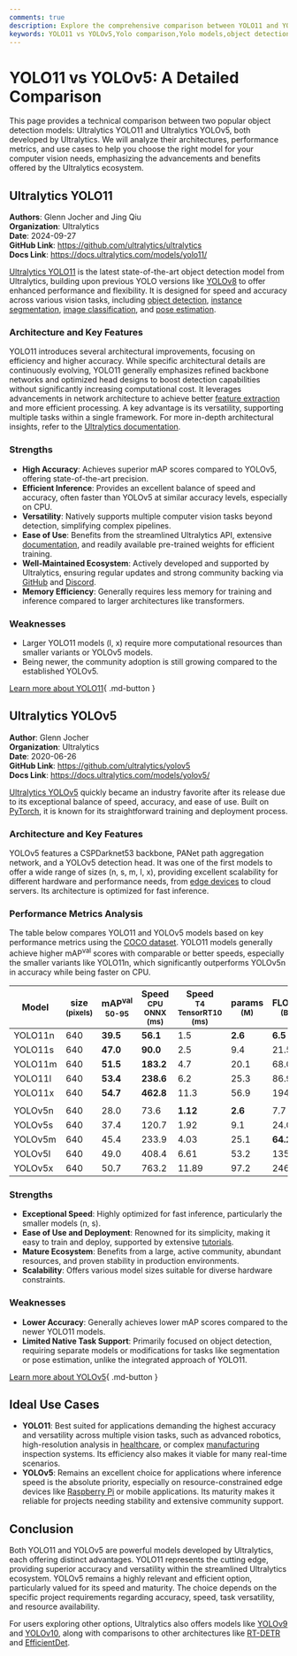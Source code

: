 ```yaml
---
comments: true
description: Explore the comprehensive comparison between YOLO11 and YOLOv5. Learn about their architectures, performance metrics, use cases, and strengths.
keywords: YOLO11 vs YOLOv5,Yolo comparison,Yolo models,object detection,Yolo performance,Yolo benchmarks,Ultralytics,Yolo architecture
---
```


# YOLO11 vs YOLOv5: A Detailed Comparison

This page provides a technical comparison between two popular object detection models: Ultralytics YOLO11 and Ultralytics YOLOv5, both developed by Ultralytics. We will analyze their architectures, performance metrics, and use cases to help you choose the right model for your computer vision needs, emphasizing the advancements and benefits offered by the Ultralytics ecosystem.

<script async src="https://cdn.jsdelivr.net/npm/chart.js"></script>
<script defer src="../../javascript/benchmark.js"></script>

<canvas id="modelComparisonChart" width="1024" height="400" active-models='["YOLO11", "YOLOv5"]'></canvas>

## Ultralytics YOLO11

**Authors**: Glenn Jocher and Jing Qiu  
**Organization**: Ultralytics  
**Date**: 2024-09-27  
**GitHub Link**: <https://github.com/ultralytics/ultralytics>  
**Docs Link**: <https://docs.ultralytics.com/models/yolo11/>

[Ultralytics YOLO11](https://docs.ultralytics.com/models/yolo11/) is the latest state-of-the-art object detection model from Ultralytics, building upon previous YOLO versions like [YOLOv8](https://docs.ultralytics.com/models/yolov8/) to offer enhanced performance and flexibility. It is designed for speed and accuracy across various vision tasks, including [object detection](https://docs.ultralytics.com/tasks/detect/), [instance segmentation](https://docs.ultralytics.com/tasks/segment/), [image classification](https://docs.ultralytics.com/tasks/classify/), and [pose estimation](https://docs.ultralytics.com/tasks/pose/).

### Architecture and Key Features

YOLO11 introduces several architectural improvements, focusing on efficiency and higher accuracy. While specific architectural details are continuously evolving, YOLO11 generally emphasizes refined backbone networks and optimized head designs to boost detection capabilities without significantly increasing computational cost. It leverages advancements in network architecture to achieve better [feature extraction](https://www.ultralytics.com/glossary/feature-extraction) and more efficient processing. A key advantage is its versatility, supporting multiple tasks within a single framework. For more in-depth architectural insights, refer to the [Ultralytics documentation](https://docs.ultralytics.com/).

### Strengths

- **High Accuracy**: Achieves superior mAP scores compared to YOLOv5, offering state-of-the-art precision.
- **Efficient Inference**: Provides an excellent balance of speed and accuracy, often faster than YOLOv5 at similar accuracy levels, especially on CPU.
- **Versatility**: Natively supports multiple computer vision tasks beyond detection, simplifying complex pipelines.
- **Ease of Use**: Benefits from the streamlined Ultralytics API, extensive [documentation](https://docs.ultralytics.com/), and readily available pre-trained weights for efficient training.
- **Well-Maintained Ecosystem**: Actively developed and supported by Ultralytics, ensuring regular updates and strong community backing via [GitHub](https://github.com/ultralytics/ultralytics) and [Discord](https://discord.com/invite/ultralytics).
- **Memory Efficiency**: Generally requires less memory for training and inference compared to larger architectures like transformers.

### Weaknesses

- Larger YOLO11 models (l, x) require more computational resources than smaller variants or YOLOv5 models.
- Being newer, the community adoption is still growing compared to the established YOLOv5.

[Learn more about YOLO11](https://docs.ultralytics.com/models/yolo11){ .md-button }

## Ultralytics YOLOv5

**Author**: Glenn Jocher  
**Organization**: Ultralytics  
**Date**: 2020-06-26  
**GitHub Link**: <https://github.com/ultralytics/yolov5>  
**Docs Link**: <https://docs.ultralytics.com/models/yolov5/>

[Ultralytics YOLOv5](https://docs.ultralytics.com/models/yolov5/) quickly became an industry favorite after its release due to its exceptional balance of speed, accuracy, and ease of use. Built on [PyTorch](https://pytorch.org/), it is known for its straightforward training and deployment process.

### Architecture and Key Features

YOLOv5 features a CSPDarknet53 backbone, PANet path aggregation network, and a YOLOv5 detection head. It was one of the first models to offer a wide range of sizes (n, s, m, l, x), providing excellent scalability for different hardware and performance needs, from [edge devices](https://www.ultralytics.com/glossary/edge-ai) to cloud servers. Its architecture is optimized for fast inference.

### Performance Metrics Analysis

The table below compares YOLO11 and YOLOv5 models based on key performance metrics using the [COCO dataset](https://docs.ultralytics.com/datasets/detect/coco/). YOLO11 models generally achieve higher mAP<sup>val</sup> scores with comparable or better speeds, especially the smaller variants like YOLO11n, which significantly outperforms YOLOv5n in accuracy while being faster on CPU.

| Model   | size<br><sup>(pixels) | mAP<sup>val<br>50-95 | Speed<br><sup>CPU ONNX<br>(ms) | Speed<br><sup>T4 TensorRT10<br>(ms) | params<br><sup>(M) | FLOPs<br><sup>(B) |
| ------- | --------------------- | -------------------- | ------------------------------ | ----------------------------------- | ------------------ | ----------------- |
| YOLO11n | 640                   | **39.5**             | **56.1**                       | 1.5                                 | **2.6**            | **6.5**           |
| YOLO11s | 640                   | **47.0**             | **90.0**                       | 2.5                                 | 9.4                | 21.5              |
| YOLO11m | 640                   | **51.5**             | **183.2**                      | 4.7                                 | 20.1               | 68.0              |
| YOLO11l | 640                   | **53.4**             | **238.6**                      | 6.2                                 | 25.3               | 86.9              |
| YOLO11x | 640                   | **54.7**             | **462.8**                      | 11.3                                | 56.9               | 194.9             |
|         |                       |                      |                                |                                     |                    |                   |
| YOLOv5n | 640                   | 28.0                 | 73.6                           | **1.12**                            | **2.6**            | 7.7               |
| YOLOv5s | 640                   | 37.4                 | 120.7                          | 1.92                                | 9.1                | 24.0              |
| YOLOv5m | 640                   | 45.4                 | 233.9                          | 4.03                                | 25.1               | **64.2**          |
| YOLOv5l | 640                   | 49.0                 | 408.4                          | 6.61                                | 53.2               | 135.0             |
| YOLOv5x | 640                   | 50.7                 | 763.2                          | 11.89                               | 97.2               | 246.4             |

### Strengths

- **Exceptional Speed**: Highly optimized for fast inference, particularly the smaller models (n, s).
- **Ease of Use and Deployment**: Renowned for its simplicity, making it easy to train and deploy, supported by extensive [tutorials](https://docs.ultralytics.com/yolov5/tutorials/train_custom_data/).
- **Mature Ecosystem**: Benefits from a large, active community, abundant resources, and proven stability in production environments.
- **Scalability**: Offers various model sizes suitable for diverse hardware constraints.

### Weaknesses

- **Lower Accuracy**: Generally achieves lower mAP scores compared to the newer YOLO11 models.
- **Limited Native Task Support**: Primarily focused on object detection, requiring separate models or modifications for tasks like segmentation or pose estimation, unlike the integrated approach of YOLO11.

[Learn more about YOLOv5](https://docs.ultralytics.com/models/yolov5){ .md-button }

## Ideal Use Cases

- **YOLO11**: Best suited for applications demanding the highest accuracy and versatility across multiple vision tasks, such as advanced robotics, high-resolution analysis in [healthcare](https://www.ultralytics.com/solutions/ai-in-healthcare), or complex [manufacturing](https://www.ultralytics.com/solutions/ai-in-manufacturing) inspection systems. Its efficiency also makes it viable for many real-time scenarios.
- **YOLOv5**: Remains an excellent choice for applications where inference speed is the absolute priority, especially on resource-constrained edge devices like [Raspberry Pi](https://docs.ultralytics.com/guides/raspberry-pi/) or mobile applications. Its maturity makes it reliable for projects needing stability and extensive community support.

## Conclusion

Both YOLO11 and YOLOv5 are powerful models developed by Ultralytics, each offering distinct advantages. YOLO11 represents the cutting edge, providing superior accuracy and versatility within the streamlined Ultralytics ecosystem. YOLOv5 remains a highly relevant and efficient option, particularly valued for its speed and maturity. The choice depends on the specific project requirements regarding accuracy, speed, task versatility, and resource availability.

For users exploring other options, Ultralytics also offers models like [YOLOv9](https://docs.ultralytics.com/models/yolov9/) and [YOLOv10](https://docs.ultralytics.com/models/yolov10/), along with comparisons to other architectures like [RT-DETR](https://docs.ultralytics.com/models/rtdetr/) and [EfficientDet](https://docs.ultralytics.com/compare/efficientdet-vs-yolo11/).
